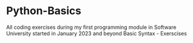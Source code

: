 # Python-Basics
All coding exercises during my first programming module in Software University started in January 2023 and beyond
Basic Syntax - Exerscises
